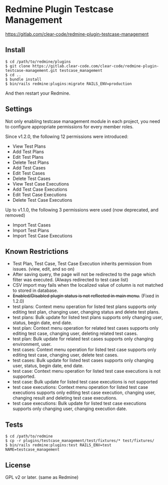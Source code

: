 # Redmine Plugin Testcase Management

https://gitlab.com/clear-code/redmine-plugin-testcase-management

## Install

```console
$ cd /path/to/redmine/plugins
$ git clone https://gitlab.clear-code.com/clear-code/redmine-plugin-testcase-management.git testcase_management
$ cd ..
$ bundle install
$ bin/rails redmine:plugins:migrate RAILS_ENV=production
```

And then restart your Redmine.

## Settings

Not only enabling testcase management module in each project, you need to configure appropriate permissions
for every member roles.

Since v1.2.0, the following 12 permissions were introduced:

* View Test Plans
* Add Test Plans
* Edit Test Plans
* Delete Test Plans
* Add Test Cases
* Edit Test Cases
* Delete Test Cases
* View Test Case Executions
* Add Test Case Executions
* Edit Test Case Executions
* Delete Test Case Executions

Up to v1.1.0, the following 3 permissions were used (now deprecated, and removed)

* Import Test Cases
* Import Test Plans
* Import Test Case Executions

## Known Restrictions

* Test Plan, Test Case, Test Case Execution inherits permission from issues. (view, edit, and so on)
* After saving query, the page will not be redirected to the page which filter was executed. (Always redirected to test case list)
* CSV import may fails when the localized value of column is not matched to stored in database.
* ~~Enabled/Disabled plugin status is not reflected in main menu.~~ (Fixed in 1.2.0)
* test plans: Context menu operation for listed test plans supports only editing test plan, changing user, changing status and delete test plans.
* test plans: Bulk update for listed test plans supports only changing user, status, begin date, end date.
* test plan: Context menu operation for related test cases supports only editing test case, changing user, deleting related test cases.
* test plan: Bulk update for related test cases supports only changing environment, user.
* test cases: Context menu operation for listed test case supports only editing test case, changing user, delete test cases.
* test cases: Bulk update for listed test cases supports only changing user, status, begin date, end date.
* test case: Context menu operation for listed test case executions is not supported.
* test case: Bulk update for listed test case executions is not supported
* test case executions: Context menu operation for listed test case executions supports only editing test case execution, changing user, changing result and deleting test case executions.
* test case executions: Bulk update for listed test case executions supports only changing user, changing execution date.

## Tests

```console
$ cd /path/to/redmine
$ cp -r plugins/testcase_management/test/fixtures/* test/fixtures/
$ bin/rails redmine:plugins:test RAILS_ENV=test NAME=testcase_management
```
## License

GPL v2 or later. (same as Redmine)
